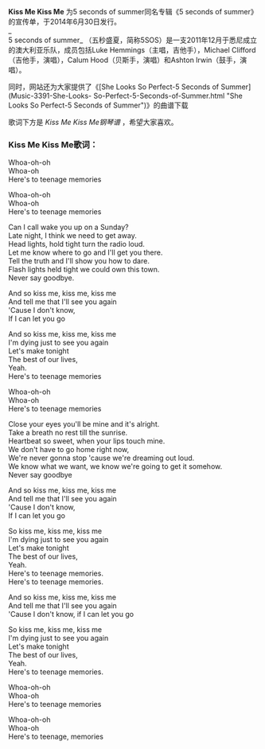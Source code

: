 

**Kiss Me Kiss Me** 为5 seconds of summer同名专辑《5 seconds of
summer》的宣传单，于2014年6月30日发行。  
_  
5 seconds of summer_ （五秒盛夏，简称5SOS）是一支2011年12月于悉尼成立的澳大利亚乐队，成员包括Luke
Hemmings（主唱，吉他手），Michael Clifford（吉他手，演唱），Calum Hood（贝斯手，演唱）和Ashton
Irwin（鼓手，演唱）。  
  
同时，网站还为大家提供了《[She Looks So Perfect-5 Seconds of Summer](Music-3391-She-Looks-
So-Perfect-5-Seconds-of-Summer.html "She Looks So Perfect-5 Seconds of
Summer")》的曲谱下载  
  
歌词下方是 _Kiss Me Kiss Me钢琴谱_ ，希望大家喜欢。

### Kiss Me Kiss Me歌词：

Whoa-oh-oh  
Whoa-oh  
Here's to teenage memories

Whoa-oh-oh  
Whoa-oh  
Here's to teenage memories

Can I call wake you up on a Sunday?  
Late night, I think we need to get away.  
Head lights, hold tight turn the radio loud.  
Let me know where to go and I'll get you there.  
Tell the truth and I'll show you how to dare.  
Flash lights held tight we could own this town.  
Never say goodbye.

And so kiss me, kiss me, kiss me  
And tell me that I'll see you again  
'Cause I don't know,  
If I can let you go

And so kiss me, kiss me, kiss me  
I'm dying just to see you again  
Let's make tonight  
The best of our lives,  
Yeah.  
Here's to teenage memories

Whoa-oh-oh  
Whoa-oh  
Here's to teenage memories

Close your eyes you'll be mine and it's alright.  
Take a breath no rest till the sunrise.  
Heartbeat so sweet, when your lips touch mine.  
We don't have to go home right now,  
We're never gonna stop 'cause we're dreaming out loud.  
We know what we want, we know we're going to get it somehow.  
Never say goodbye

And so kiss me, kiss me, kiss me  
And tell me that I'll see you again  
'Cause I don't know,  
If I can let you go

So kiss me, kiss me, kiss me  
I'm dying just to see you again  
Let's make tonight  
The best of our lives,  
Yeah.  
Here's to teenage memories.  
Here's to teenage memories.

And so kiss me, kiss me, kiss me  
And tell me that I'll see you again  
'Cause I don't know, if I can let you go

So kiss me, kiss me, kiss me  
I'm dying just to see you again  
Let's make tonight  
The best of our lives,  
Yeah.  
Here's to teenage memories.

Whoa-oh-oh  
Whoa-oh  
Here's to teenage memories

Whoa-oh-oh  
Whoa-oh  
Here's to teenage, memories

